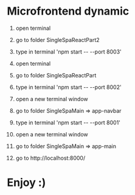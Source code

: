 # Microfrontend dynamic


1. open terminal

2. go to folder SingleSpaReactPart2

3. type in terminal 'npm start -- --port 8003'

4. open terminal

5. go to folder SingleSpaReactPart

6. type in terminal 'npm start -- --port 8002'

7. open a new terminal window

8. go to folder SingleSpaMain => app-navbar

9. type in terminal 'npm start -- --port 8001'

10. open a new terminal window

11. go to folder SingleSpaMain => app-main

12. go to http://localhost:8000/


# Enjoy :)
